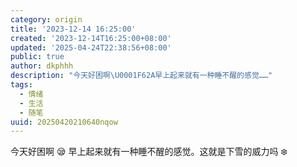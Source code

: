 ```yaml
---
category: origin
title: '2023-12-14 16:25:00'
created: '2023-12-14T16:25:00+08:00'
updated: '2025-04-24T22:38:56+08:00'
public: true
author: dkphhh
description: "今天好困啊\U0001F62A早上起来就有一种睡不醒的感觉……"
tags:
  - 情绪
  - 生活
  - 随笔
uuid: 20250420210640nqow
---
```


今天好困啊 😪 早上起来就有一种睡不醒的感觉。这就是下雪的威力吗 ❄️
